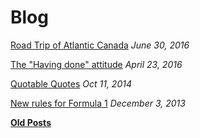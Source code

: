 
Blog
=====

[Road Trip of Atlantic Canada](road-trip-atlantic-canada.html) *June 30, 2016*

[The "Having done" attitude](having-done-attitude.html) *April 23, 2016*

[Quotable Quotes](quotable-quotes-2014.html) *Oct 11, 2014*

[New rules for Formula 1](new-rules-for-formula-1.html) *December 3, 2013*


[**Old Posts**](http://codeovertones.com)
